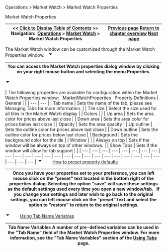 ﻿
Operations > Market Watch > Market Watch Properties

Market Watch Properties

| << [Click to Display Table of Contents](market-watch-properties.md) >> **Navigation:**     [Operations](operations.md) > [Market Watch](market-watch.md) > Market Watch Properties | [Previous page](working-with-instrument-tiles.md) [Return to chapter overview](market-watch.md) [Next page](news.md) |
| --- | --- |
The Market Watch window can be customized through the Market Watch Properties window.
 
![tog_minus](tog_minus.gif)

| You can access the Market Watch properties dialog window by clicking on your right mouse button and selecting the menu Properties. |
| --- |
![tog_minus](tog_minus.gif)

| The following properties are available for configuration within the Market Watch Properties window:   MarketWatchProperties   Property Definitions   | General |  | | --- | --- | | Tab name | Sets the name of the tab, please see Managing Tabs for more information. | | Tile size | Select the size used for all tiles in the Market Watch display | | Colors |  | | Up area | Sets the area color for prices above last close | | Down area | Sets the area color for prices below last close | | Opacity | Sets the area opacity | | Up outline | Sets the outline color for prices above last close | | Down outline | Sets the outline color for prices below last close | | Background | Sets the background color for the tile | | Window |  | | Always on top | Sets if the window will be always on top of other windows. | | Show Tabs | Sets if the window will allow for tab support | |
| --- | --- | --- | --- | --- | --- | --- | --- | --- | --- | --- | --- | --- | --- | --- | --- | --- | --- | --- | --- | --- | --- | --- | --- | --- | --- | --- |
![tog_minus](tog_minus.gif)        [How to preset property defaults](javascript:HMToggle('toggle','HowToPresetPropertyDefaults','HowToPresetPropertyDefaults_ICON'))

| Once you have your properties set to your preference, you can left mouse click on the "preset" text located in the bottom right of the properties dialog. Selecting the option "save" will save these settings as the default settings used every time you open a new window/tab.   If you change your settings and later wish to go back to the original settings, you can left mouse click on the "preset" text and select the option to "restore" to return to the original settings. |
| --- |
![tog_minus](tog_minus.gif)        [Using Tab Name Variables](javascript:HMToggle('toggle','UsingTabNameVariables','UsingTabNameVariables_ICON'))

| Tab Name Variables A number of pre-defined variables can be used in the "Tab Name" field of the Market Watch Properties window. For more information, see the "Tab Name Variables" section of the [Using Tabs](using_tabs.md) page. |
| --- |

